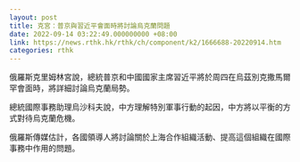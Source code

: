```yaml
---
layout: post
title: 克宮：普京與習近平會面時將討論烏克蘭問題
date: 2022-09-14 03:22:49.000000000 +08:00
link: https://news.rthk.hk/rthk/ch/component/k2/1666688-20220914.htm
categories: rthk
---
```


俄羅斯克里姆林宮說，總統普京和中國國家主席習近平將於周四在烏茲別克撒馬爾罕會面時，將詳細討論烏克蘭局勢。

總統國際事務助理烏沙科夫說，中方理解特別軍事行動的起因，中方將以平衡的方式對待烏克蘭危機。

俄羅斯傳媒估計，各國領導人將討論關於上海合作組織活動、提高這個組織在國際事務中作用的問題。
